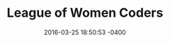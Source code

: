 ---
layout: post
title:  "League of Women Coders"
date:   2016-03-25 18:50:53 -0400
categories: member
name: League of Women Coders
description: Are you a woman* who loves programming and has been searching for a similar bunch of ladies to eat cupcakes and discuss code with? Are you happier discussing Ruby** than rubies over coffee? If so, you’ve come to the right place! We meet at least once a month to hack on projects, give casual 5-minute lightning talks, ask all of our technical questions, and toss around ideas together. It's a great way to make new friends, and to bounce ideas off each other to keep improving our coding skills. Think of it as a book club for coders. Yes, there will be tasty treats of the baked variety with coffee, tea, and juice (for the caffeine-averse). On hacknights, we have delicious pizza for all of your om-ing and nom-ing needs. We'd also love to bring in some interesting lady speakers, so let us know if you have anything you'd like to hear or talk about!
logo: assets/icons/leagueofwomencodersSQ.png
link: http://lwc.tech/
twitter: lwcHQ
---